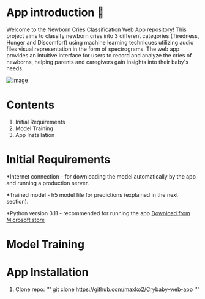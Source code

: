 # App introduction 👶
Welcome to the Newborn Cries Classification Web App repository! This project aims to classify newborn cries into 3 different categories (Tiredness, Hunger and Discomfort) using machine learning techniques utilizing audio files visual representation in the form of spectrograms. The web app provides an intuitive interface for users to record and analyze the cries of newborns, helping parents and caregivers gain insights into their baby's needs.


![image](https://github.com/maxko2/Crybaby-web-app/assets/49914498/51c0b2ef-26df-43a9-af8d-2c16cbf669c8)

# Contents
1. Initial Requirements
2. Model Training
3. App Installation

# Initial Requirements
*Internet connection - for downloading the model automatically by the app and running a production server.

*Trained model - h5 model file for predictions (explained in the next section).

*Python version 3.11 - recommended for running the app [Download from Microsoft store](https://apps.microsoft.com/store/detail/python-311/9NRWMJP3717K?hl=en-us&gl=us)


# Model Training

# App Installation
1. Clone repo:
'''
git clone https://github.com/maxko2/Crybaby-web-app
'''
